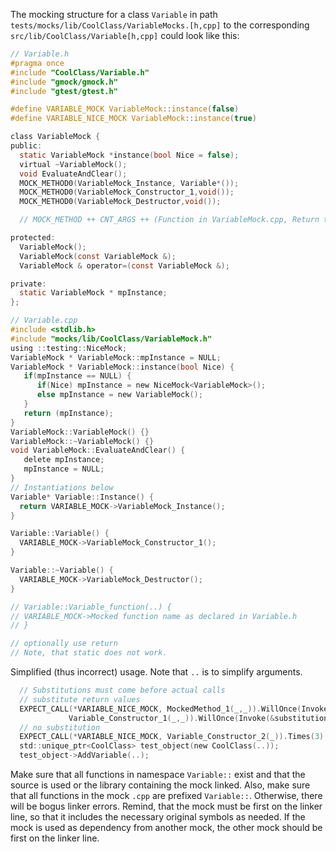 The mocking structure for a class `Variable` in path
`tests/mocks/lib/CoolClass/VariableMocks.[h,cpp]` to the corresponding
`src/lib/CoolClass/Variable[h,cpp]` could look like this:
```c
// Variable.h
#pragma once
#include "CoolClass/Variable.h"
#include "gmock/gmock.h"
#include "gtest/gtest.h"

#define VARIABLE_MOCK VariableMock::instance(false)
#define VARIABLE_NICE_MOCK VariableMock::instance(true)

class VariableMock {
public:
  static VariableMock *instance(bool Nice = false);
  virtual ~VariableMock();
  void EvaluateAndClear();
  MOCK_METHOD0(VariableMock_Instance, Variable*());
  MOCK_METHOD0(VariableMock_Constructor_1,void());
  MOCK_METHOD0(VariableMock_Destructor,void());

  // MOCK_METHOD ++ CNT_ARGS ++ (Function in VariableMock.cpp, Return type(argument1,..));

protected:
  VariableMock();
  VariableMock(const VariableMock &);
  VariableMock & operator=(const VariableMock &);

private:
  static VariableMock * mpInstance;
};
```
```c
// Variable.cpp
#include <stdlib.h>
#include "mocks/lib/CoolClass/VariableMock.h"
using ::testing::NiceMock;
VariableMock * VariableMock::mpInstance = NULL;
VariableMock * VariableMock::instance(bool Nice) {
   if(mpInstance == NULL) {
      if(Nice) mpInstance = new NiceMock<VariableMock>();
      else mpInstance = new VariableMock();
   }
   return (mpInstance);
}
VariableMock::VariableMock() {}
VariableMock::~VariableMock() {}
void VariableMock::EvaluateAndClear() {
   delete mpInstance;
   mpInstance = NULL;
}
// Instantiations below
Variable* Variable::Instance() {
  return VARIABLE_MOCK->VariableMock_Instance();
}

Variable::Variable() {
  VARIABLE_MOCK->VariableMock_Constructor_1();
}

Variable::~Variable() {
  VARIABLE_MOCK->VariableMock_Destructor();
}

// Variable::Variable_function(..) {
// VARIABLE_MOCK->Mocked function name as declared in Variable.h
// }

// optionally use return
// Note, that static does not work.

```

Simplified (thus incorrect) usage. Note that `..` is to simplify arguments.
```c
  // Substitutions must come before actual calls
  // substitute return values
  EXPECT_CALL(*VARIABLE_NICE_MOCK, MockedMethod_1(_,_)).WillOnce(Invoke(&substitution1, &substitution2));
             Variable_Constructor_1(_,_)).WillOnce(Invoke(&substitution1, &substitution2));
  // no substitution
  EXPECT_CALL(*VARIABLE_NICE_MOCK, Variable_Constructor_2(_)).Times(3);
  std::unique_ptr<CoolClass> test_object(new CoolClass(..));
  test_object->AddVariable(..);
```

Make sure that all functions in namespace `Variable::` exist and that the
source is used or the library containing the mock linked. Also, make sure that
all functions in the mock `.cpp` are prefixed `Variable::`. Otherwise, there
will be bogus linker errors. Remind, that the mock must be first on the linker
line, so that it includes the necessary original symbols as needed. If the mock
is used as dependency from another mock, the other mock should be first on the
linker line.

